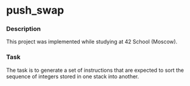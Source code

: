 # push_swap

### Description

This project was implemented while studying at 42 School (Moscow).

### Task

The task is to generate a set of instructions that are expected to sort the sequence of integers stored in one stack into another. 

